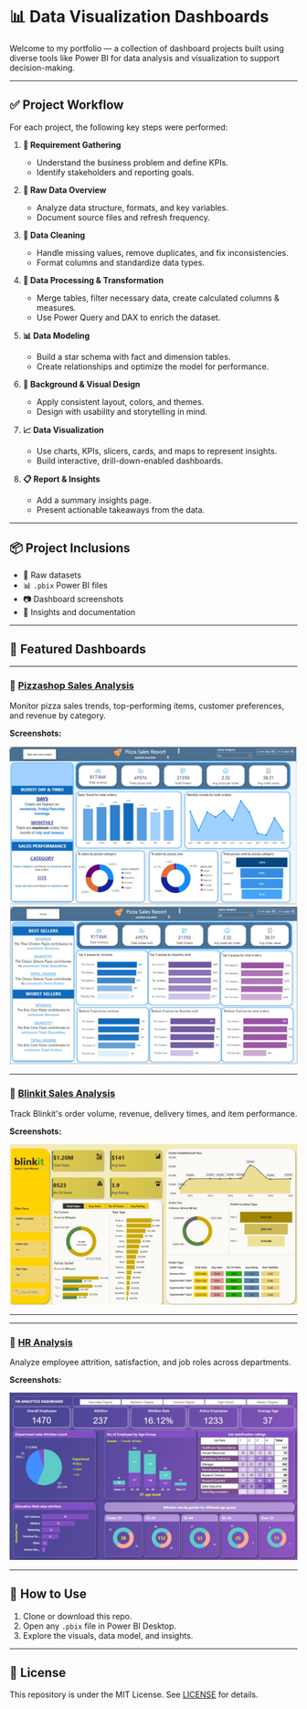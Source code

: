 # 📊 Data Visualization Dashboards

Welcome to my portfolio — a collection of dashboard projects built using diverse tools like Power BI for data analysis and visualization to support decision-making.

---

## ✅ Project Workflow

For each project, the following key steps were performed:

1. **📌 Requirement Gathering**  
   - Understand the business problem and define KPIs.  
   - Identify stakeholders and reporting goals.

2. **📂 Raw Data Overview**  
   - Analyze data structure, formats, and key variables.  
   - Document source files and refresh frequency.

3. **🧹 Data Cleaning**  
   - Handle missing values, remove duplicates, and fix inconsistencies.  
   - Format columns and standardize data types.

4. **🔄 Data Processing & Transformation**  
   - Merge tables, filter necessary data, create calculated columns & measures.  
   - Use Power Query and DAX to enrich the dataset.

5. **📊 Data Modeling**  
   - Build a star schema with fact and dimension tables.  
   - Create relationships and optimize the model for performance.

6. **🎨 Background & Visual Design**  
   - Apply consistent layout, colors, and themes.  
   - Design with usability and storytelling in mind.

7. **📈 Data Visualization**  
   - Use charts, KPIs, slicers, cards, and maps to represent insights.  
   - Build interactive, drill-down-enabled dashboards.

8. **📋 Report & Insights**  
   - Add a summary insights page.  
   - Present actionable takeaways from the data.

---

## 📦 Project Inclusions

- 📁 Raw datasets  
- 📊 `.pbix` Power BI files  
- 📷 Dashboard screenshots  
- 📘 Insights and documentation  

---

## 🚀 Featured Dashboards

---

### 🍕 [Pizzashop Sales Analysis](./pizza_sales_analysis/README.md)

Monitor pizza sales trends, top-performing items, customer preferences, and revenue by category.

**Screenshots:**

![Pizza Sales Home](./pizza_sales_analysis/Images/home.jpg)  
![Pizza Sales Details](./pizza_sales_analysis/Images/page_2.jpg)

---

### 🛒 [Blinkit Sales Analysis](./blinkit_analysis/README.md)

Track Blinkit's order volume, revenue, delivery times, and item performance.

**Screenshots:**

![Blinkit Home](./blinkit_analysis/Images/home.jpg)  


---

---

### 👥 [HR Analysis](./hr_analysis/README.md)

Analyze employee attrition, satisfaction, and job roles across departments.

**Screenshots:**

![HR Home](./hr_analysis/Images/home.jpg)  

---

## 📌 How to Use

1. Clone or download this repo.  
2. Open any `.pbix` file in Power BI Desktop.  
3. Explore the visuals, data model, and insights.

---

## 📜 License

This repository is under the MIT License. See [LICENSE](./LICENSE) for details.
